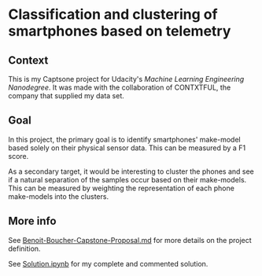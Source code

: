 # Classification and clustering of smartphones based on telemetry

## Context
This is my Captsone project for Udacity's _Machine Learning Engineering Nanodegree_. It was made with the collaboration of CONTXTFUL, the company that supplied my data set.

## Goal
In this project, the primary goal is to identify smartphones' make-model based solely on their physical sensor data. This can be measured by a F1 score.

As a secondary target, it would be interesting to cluster the phones and see if a natural separation of the samples occur based on their make-models. This can be measured by weighting the representation of each phone make-models into the clusters.

## More info
See [Benoit-Boucher-Capstone-Proposal.md](https://github.com/Fluzzroz/Contxtful-phone-model/blob/master/Benoit-Boucher-Capstone-Proposal.md) for more details on the project definition.

See [Solution.ipynb](https://github.com/Fluzzroz/Contxtful-phone-model/blob/master/Solution.ipynb) for my complete and commented solution.  



